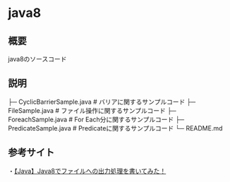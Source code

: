 # java8

## 概要
java8のソースコード

## 説明
├─ CyclicBarrierSample.java   # バリアに関するサンプルコード
├─ FileSample.java            # ファイル操作に関するサンプルコード
├─ ForeachSample.java         # For Each分に関するサンプルコード
├─ PredicateSample.java       # Predicateに関するサンプルコード
└─ README.md

## 参考サイト  
・[【Java】Java8でファイルへの出力処理を書いてみた！](https://traveler0401.com/java-file-output/)
